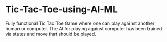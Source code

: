 # Tic-Tac-Toe-using-AI-ML
Fully functional Tic Tac Toe Game where one can play against another human or computer. The AI for playing against computer has been trained via states and move that should be played.
